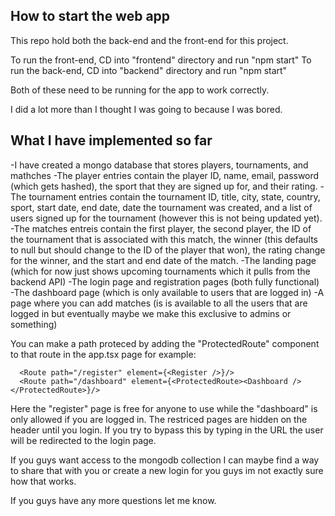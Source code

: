 ## How to start the web app
This repo hold both the back-end and the front-end for this project.

To run the front-end, CD into "frontend" directory and run "npm start"
To run the back-end, CD into "backend" directory and run "npm start"

Both of these need to be running for the app to work correctly.

I did a lot more than I thought I was going to because I was bored.

## What I have implemented so far

-I have created a mongo database that stores players, tournaments, and mathches
-The player entries contain the player ID, name, email, password (which gets hashed), the sport that they are signed up for, and their rating.
-The tournament entries contain the tournament ID, title, city, state, country, sport, start date, end date, date the tournament was created, and a list of users signed up for the tournament (however this is not being updated yet).
-The matches entreis contain the first player, the second player, the ID of the tournament that is associated with this match, the winner (this defaults to null but should change to the ID of the player that won), the rating change for the winner, and the start and end date of the match.
-The landing page (which for now just shows upcoming tournaments which it pulls from the backend API)
-The login page and registration pages (both fully functional)
-The dashboard page (which is only available to users that are logged in)
-A page where you can add matches (is is available to all the users that are logged in but eventually maybe we make this exclusive to admins or something)


You can make a path proteced by adding the "ProtectedRoute" component to that route in the app.tsx page for example:

      <Route path="/register" element={<Register />}/>
      <Route path="/dashboard" element={<ProtectedRoute><Dashboard /></ProtectedRoute>}/>

Here the "register" page is free for anyone to use while the "dashboard" is only allowed if you are logged in. 
The restriced pages are hidden on the header until you login. If you try to bypass this by typing in the URL the user will be
redirected to the login page.

If you guys want access to the mongodb collection I can maybe find a way to share that with you or create a new login for you guys im not exactly sure how that works.

If you guys have any more questions let me know. 